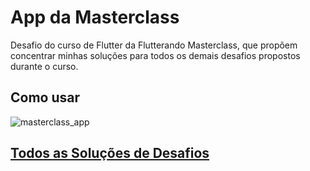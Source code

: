 # App da Masterclass

Desafio do curso de Flutter da Flutterando Masterclass, que propõem concentrar minhas soluções para todos os demais desafios propostos durante o curso.

## Como usar

![masterclass_app](https://user-images.githubusercontent.com/23375346/156851235-de83809a-b87a-44c9-86d6-289128eda801.gif)

## [Todos as Soluções de Desafios](https://github.com/victorlf/flutterando_masterclass)
